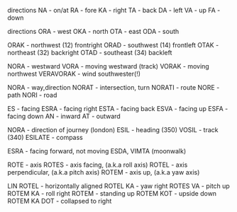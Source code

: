 directions
NA - on/at
RA - fore
KA - right
TA - back
DA - left
VA - up
FA - down

directions
ORA - west
OKA - north
OTA - east
ODA - south

ORAK - northwest (12) frontright
ORAD - southwest (14) frontleft
OTAK - northeast (32) backright
OTAD - southeast (34) backleft

NORA - westward
VORA - moving westward (track)
VORAK - moving northwest
VERAVORAK - wind southwester(!)

NORA - way,direction
NORAT - intersection, turn
NORATI - route
NORE - path
NORI - road

ES - facing
ESRA - facing right
ESTA - facing back
ESVA - facing up
ESFA - facing down
AN - inward
AT - outward

NORA - direction of journey (london)
ESIL - heading (350)
VOSIL - track (340)
ESILATE - compass

ESRA - facing forward, not moving
ESDA, VIMTA (moonwalk)

ROTE - axis
ROTES - axis facing, (a.k.a roll axis)
ROTEL - axis perpendicular, (a.k.a pitch axis)
ROTEM - axis up, (a.k.a yaw axis)

LIN ROTEL - horizontally aligned
ROTEL KA - yaw right
ROTES VA - pitch up
ROTEM KA - roll right
ROTEM - standing up
ROTEM KOT - upside down
ROTEM KA DOT - collapsed to right